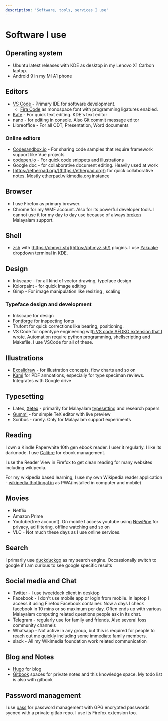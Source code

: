 ```yaml
---
description: 'Software, tools, services I use'
---
```


# Software I use

## Operating system

* Ubuntu latest releases with KDE as desktop in my Lenovo X1 Carbon laptop.
* Android 9 in my MI A1 phone

## Editors

* [VS Code ](https://wiki.nikitavoloboev.xyz/text-editors/vs-code) - Primary IDE for software development. 
  * [Fira Code](https://github.com/tonsky/FiraCode) as monospace font with programming ligatures enabled.
* [Kate](https://kate-editor.org) - For quick text editing. KDE's text editor
* nano - for editing in console. Also Git commit message editor
* Libreoffice - For all ODT, Presentation, Word documents

### Online editors

* [Codesandbox.io](https://codesandbox.io) - For sharing code samples that require framework support like Vue projects
* [codepen.io](https://codepen.io/) - For quick code snippets and illustrations
* Google doc - for collaborative document editing. Heavily used at work
* [https://etherpad.org/](https://etherpad.org/) for quick collaborative notes. Mostly etherpad.wikimedia.org instance

## Browser

* I use Firefox as primary browser.
* Chrome for my WMF account. Also for its powerful developer tools. I cannot use it for my day to day use because of always [broken](https://bugs.chromium.org/p/chromium/issues/detail?id=609435) Malayalam support.

## Shell

* [zsh](https://en.wikipedia.org/wiki/Z_shell) with [https://ohmyz.sh/](https://ohmyz.sh/) plugins. I use [Yakuake](https://apps.kde.org/en/yakuake) dropdown terminal in KDE. 

## Design

* Inkscape - for all kind of vector drawing, typeface design
* Kolorpaint - for quick Image editing
* Gimp - For image manipulation like resizing , scaling

### Typeface design and development

* Inkscape for design
* [Fontforge](https://fontforge.org/en-US/) for inspecting fonts
* Trufont for quick corrections like bearing, positioning.
* VS Code for opentype engineering wit[h VS code AFDKO extension that I wrote](https://marketplace.visualstudio.com/items?itemName=santhoshthottingal.vscode-afdko&ssr=false). Automation require python programming, shellscripting and Makefile. I use VSCode for all of these.

## Illustrations

* [Excalidraw](https://excalidraw.com/)  - for illustration concepts, flow charts and so on
* [Kami](https://chrome.google.com/webstore/detail/kami-pdf-and-document-ann/iljojpiodmlhoehoecppliohmplbgeij) for PDF annoations, especially for type speciman reviews. Integrates with Google drive

## Typesetting

* Latex, [Xetex](../malayalam-computing/typesetting/xetex.md) - primarily for Malayalam [typesetting](../malayalam-computing/typesetting/) and research papers
* [Gummi](https://gummi.app/) - for simple TeX editor with live preview
* Scribus - rarely. Only for Malayalam support experiments

## Reading

I own a Kindle Paperwhite 10th gen ebook reader. I user it regularly. I like its darkmode. I use [Calibre](https://calibre-ebook.com) for ebook management. 

I use the Reader View in Firefox to get clean reading for many websites including wikipedia.

For my wikipedia based learning, I use my own Wikipedia reader application - [wikipedia.thottingal.in](https://wikipedia.thottingal.in) as PWA\(installed in computer and mobile\)

## Movies

* Netflix
* Amazon Prime
* Youtube\(free account\). On mobile I access youtube using [NewPipe](https://newpipe.schabi.org) for privacy, ad filtering, offline watching and so on
* VLC  - Not much these days as I use online services.

## Search

I primarily use [duckduckgo](https://duckduckgo.com/) as my search engine. Occassionally switch to google if I am curious to see google specific results

## Social media and Chat

* [Twitter](https://twitter.com/santhoshtr/) - I use tweetdeck client in desktop
* Facebook - I don't use mobile app or login from mobile. In laptop I access it using Firefox Facebook container. Now a days I check facebook in 10 mins or so maximum per day. Often ends up with various Malayalam computing related questions people ask in its chat.
* Telegram - regularly use for family and friends. Also several foss community channels
* Whatsapp - Not active in any group, but this is required for people to reach out me quickly including some immediate family members.
* slack - All my Wikimedia foundation work related communication

## Blog and Notes

* [Hugo](https://gohugo.io) for blog
* [Gitbook](https://gitbook.com) spaces for private notes and this knowledge space. My todo list is also with gitbook

## Password management

I use [pass](https://www.passwordstore.org/) for password management with GPG encrypted passwords sycned with a private gitlab repo. I use its Firefox extension too.





